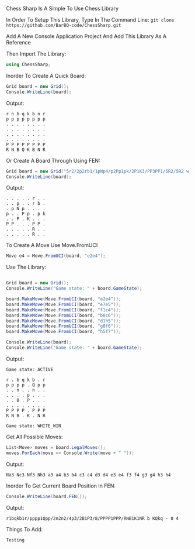 ﻿Chess Sharp Is A Simple To Use Chess Library

In Order To Setup This Library, Type In The Command Line:
``` git clone https://github.com/BarBQ-code/ChessSharp.git ```

Add A New Console Application Project And Add This Library As A Reference

Then Import The Library:

```csharp 
using ChessSharp; 
```

Inorder To Create A Quick Board:

```csharp
Grid board = new Grid();
Console.WriteLine(board);
```

Output:
```
r n b q k b n r
p p p p p p p p
. . . . . . . .
. . . . . . . .
. . . . . . . .
. . . . . . . .
P P P P P P P P
R N B Q K B N R

```

Or Create A Board Through Using FEN:

```csharp
Grid board = new Grid("5r2/2p2rb1/1pNp4/p2Pp1pk/2P1K3/PP3PP1/5R2/5R2 w - - 1 51");
Console.WriteLine(board);
```

Output:
```
. . . . . r . .
. . p . . r b .
. p N p . . . .
p . . P p . p k
. . P . K . . .
P P . . . P P .
. . . . . R . .
. . . . . R . .
```


To Create A Move Use Move.FromUCI

```csharp
Move e4 = Move.FromUCI(board, "e2e4");
```

Use The Library:
```csharp

Grid board = new Grid();
Console.WriteLine("Game state: " + board.GameState);

board.MakeMove(Move.FromUCI(board, "e2e4"));
board.MakeMove(Move.FromUCI(board, "e7e5"));
board.MakeMove(Move.FromUCI(board, "f1c4"));
board.MakeMove(Move.FromUCI(board, "b8c6"));
board.MakeMove(Move.FromUCI(board, "d1h5"));
board.MakeMove(Move.FromUCI(board, "g8f6"));
board.MakeMove(Move.FromUCI(board, "h5f7"));

Console.WriteLine(board);
Console.WriteLine("Game state: " + board.GameState);

```

Output:
```
Game state: ACTIVE

r . b q k b . r
p p p p . Q p p
. . n . . n . .
. . . . p . . .
. . B . P . . .
. . . . . . . .
P P P P . P P P
R N B . K . N R

Game state: WHITE_WIN
```

Get All Possible Moves:

```csharp
List<Move> moves = board.LegalMoves();
moves.ForEach(move => Console.Write(move + " "));
```

Output:

```
Na3 Nc3 Nf3 Nh3 a3 a4 b3 b4 c3 c4 d3 d4 e3 e4 f3 f4 g3 g4 h3 h4
```

Inorder To Get Current Board Position In FEN:

```csharp
Console.WriteLine(board.FEN());
```

Output: 

```
r1bqkb1r/pppp1Qpp/2n2n2/4p3/2B1P3/8/PPPP1PPP/RNB1K1NR b KQkq - 0 4
```

Things To Add:
```
Testing
```

